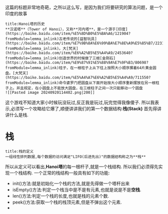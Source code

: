  这篇的标题非常地奇葩，之所以这么写，是因为我们将要研究的算法问题，是一个印度的故事
```ad-info
title:Hanoi塔的历史
**汉诺塔**（Tower of Hanoi），又称**河内塔**，是一个源于[印度](https://baike.baidu.com/item/%E5%8D%B0%E5%BA%A6/121904?fromModule=lemma_inlink)古老传说的[益智玩具](https://baike.baidu.com/item/%E7%9B%8A%E6%99%BA%E7%8E%A9%E5%85%B7/223159?fromModule=lemma_inlink)。大[梵天](https://baike.baidu.com/item/%E6%A2%B5%E5%A4%A9/2453640?fromModule=lemma_inlink)创造世界的时候做了三根[金刚石](https://baike.baidu.com/item/%E9%87%91%E5%88%9A%E7%9F%B3/80698?fromModule=lemma_inlink)柱子，在一根柱子上从下往上按照大小顺序摞着64片黄金圆盘。[大梵天](https://baike.baidu.com/item/%E5%A4%A7%E6%A2%B5%E5%A4%A9/711550?fromModule=lemma_inlink)命令婆罗门把圆盘从下面开始按大小顺序重新摆放在另一根柱子上。并且规定，在小圆盘上不能放大圆盘，在三根柱子之间一次只能移动一个圆盘
![[Pasted image 20240920114402.png|200]]
```
这个游戏不知道大家小时候玩没玩过,反正我是玩过,玩完觉得我像傻子.
所以我表示,必须写一个攻略给它爆了,顺便讲讲我们的第一个数据结构:**栈(Stack)**
首先得讲讲什么是栈.
# 栈
```ad-note
title:栈的定义
一组线性排列数据,每个数据的访问满足"LIFO(后进先出)"的数据结构称之为**栈**
```
所以从定义可以看出,**Hanoi塔**的每一根杆子,就是一个栈结构.
所以我们必须得先实现一个栈结构.
一个正常的栈结构一般具有如下的功能:
- init()方法:就是初始化一个栈的方法,就是先得做一个塔杆出来
- isEmpty()方法:判定一个栈当中是不是有元素,也就是说是不是**空栈**.
- len()方法:判定一个栈的长度,也就是栈的元素个数.
- peek()方法:获取一个栈的栈顶元素,但是不弹出这个元素.
- 
```py
```




